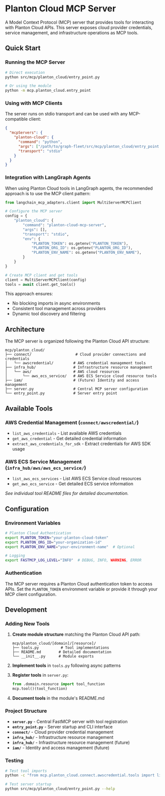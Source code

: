 # Planton Cloud MCP Server

A Model Context Protocol (MCP) server that provides tools for interacting with Planton Cloud APIs. This server exposes cloud provider credentials, service management, and infrastructure operations as MCP tools.

## Quick Start

### Running the MCP Server

```bash
# Direct execution
python src/mcp/planton_cloud/entry_point.py

# Or using the module
python -m mcp.planton_cloud.entry_point
```

### Using with MCP Clients

The server runs on stdio transport and can be used with any MCP-compatible client:

```json
{
  "mcpServers": {
    "planton-cloud": {
      "command": "python",
      "args": ["/path/to/graph-fleet/src/mcp/planton_cloud/entry_point.py"],
      "transport": "stdio"
    }
  }
}
```

### Integration with LangGraph Agents

When using Planton Cloud tools in LangGraph agents, the recommended approach is to use the MCP client pattern:

```python
from langchain_mcp_adapters.client import MultiServerMCPClient

# Configure the MCP server
config = {
    "planton_cloud": {
        "command": "planton-cloud-mcp-server",
        "args": [],
        "transport": "stdio",
        "env": {
            "PLANTON_TOKEN": os.getenv("PLANTON_TOKEN"),
            "PLANTON_ORG_ID": os.getenv("PLANTON_ORG_ID"),
            "PLANTON_ENV_NAME": os.getenv("PLANTON_ENV_NAME"),
        }
    }
}

# Create MCP client and get tools
client = MultiServerMCPClient(config)
tools = await client.get_tools()
```

This approach ensures:
- No blocking imports in async environments
- Consistent tool management across providers
- Dynamic tool discovery and filtering

## Architecture

The MCP server is organized following the Planton Cloud API structure:

```
mcp/planton_cloud/
├── connect/                    # Cloud provider connections and credentials
│   └── awscredential/         # AWS credential management tools
├── infra_hub/                 # Infrastructure resource management
│   └── aws/                   # AWS cloud resources
│       └── aws_ecs_service/   # AWS ECS Service cloud resource tools
├── iam/                       # (Future) Identity and access management
├── server.py                  # Central MCP server configuration
└── entry_point.py             # Server entry point
```

## Available Tools

### AWS Credential Management (`connect/awscredential/`)
- `list_aws_credentials` - List available AWS credentials
- `get_aws_credential` - Get detailed credential information
- `extract_aws_credentials_for_sdk` - Extract credentials for AWS SDK usage

### AWS ECS Service Management (`infra_hub/aws/aws_ecs_service/`)
- `list_aws_ecs_services` - List AWS ECS Service cloud resources
- `get_aws_ecs_service` - Get detailed ECS service information

*See individual tool README files for detailed documentation.*

## Configuration

### Environment Variables

```bash
# Planton Cloud Authentication
export PLANTON_TOKEN="your-planton-cloud-token"
export PLANTON_ORG_ID="your-organization-id" 
export PLANTON_ENV_NAME="your-environment-name"  # Optional

# Logging
export FASTMCP_LOG_LEVEL="INFO"  # DEBUG, INFO, WARNING, ERROR
```

### Authentication

The MCP server requires a Planton Cloud authentication token to access APIs. Set the `PLANTON_TOKEN` environment variable or provide it through your MCP client configuration.

## Development

### Adding New Tools

1. **Create module structure** matching the Planton Cloud API path:
   ```
   mcp/planton_cloud/[domain]/[resource]/
   ├── tools.py          # Tool implementations
   ├── README.md        # Detailed documentation
   └── __init__.py      # Module exports
   ```

2. **Implement tools** in `tools.py` following async patterns

3. **Register tools** in `server.py`:
   ```python
   from .domain.resource import tool_function
   mcp.tool()(tool_function)
   ```

4. **Document tools** in the module's README.md

### Project Structure

- **`server.py`** - Central FastMCP server with tool registration
- **`entry_point.py`** - Server startup and CLI interface  
- **`connect/`** - Cloud provider credential management
- **`infra_hub/`** - Infrastructure resource management
- **`infra_hub/`** - Infrastructure resource management (future)
- **`iam/`** - Identity and access management (future)

### Testing

```bash
# Test tool imports
python -c "from mcp.planton_cloud.connect.awscredential.tools import list_aws_credentials; print('✅ Import successful')"

# Test server startup
python src/mcp/planton_cloud/entry_point.py --help
```


